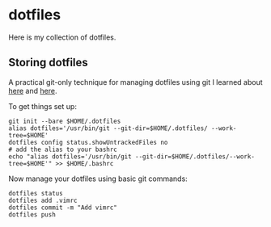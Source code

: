 # dotfiles

Here is my collection of dotfiles.

## Storing dotfiles

A practical git-only technique for managing dotfiles using git I learned about
[here](https://news.ycombinator.com/item?id=11071754) and
[here](https://developer.atlassian.com/blog/2016/02/best-way-to-store-dotfiles-git-bare-repo/).

To get things set up:

```
git init --bare $HOME/.dotfiles
alias dotfiles='/usr/bin/git --git-dir=$HOME/.dotfiles/ --work-tree=$HOME'
dotfiles config status.showUntrackedFiles no
# add the alias to your bashrc
echo "alias dotfiles='/usr/bin/git --git-dir=$HOME/.dotfiles/--work-tree=$HOME'" >> $HOME/.bashrc
```

Now manage your dotfiles using basic git commands:

```
dotfiles status
dotfiles add .vimrc
dotfiles commit -m "Add vimrc"
dotfiles push
```

